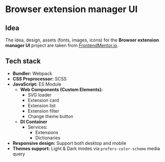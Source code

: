 # Browser extension manager UI #

## Idea

The idea, design, assets (fonts, images, icons) for the **Browser extension manager UI** project are taken
from [FrontendMentor.io](https://www.frontendmentor.io/challenges/browser-extension-manager-ui-yNZnOfsMAp).

## Tech stack

- **Bundler:** Webpack
- **CSS Preprocessor:** SCSS
- **JavaScript:** ES Module
    - **Web Components (Custom Elements):**
      - SVG loader
      - Extension card
      - Extension list
      - Extension filter
      - Change theme button
  - **DI Container**
      - Services:
          - Extensions
          - Dictionaries   
- **Responsive design:** Support both desktop and mobile
- **Themes support:** Light & Dark modes via `prefers-color-scheme` media query
